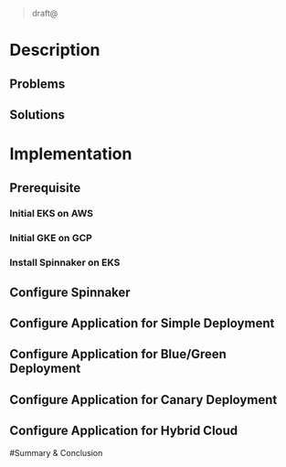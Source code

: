 
> draft@

# Description

## Problems
## Solutions

# Implementation

## Prerequisite

### Initial EKS on AWS
### Initial GKE on GCP
### Install Spinnaker on EKS

## Configure Spinnaker

## Configure Application for Simple Deployment

## Configure Application for Blue/Green Deployment

## Configure Application for Canary Deployment

## Configure Application for Hybrid Cloud

#Summary & Conclusion
